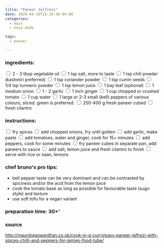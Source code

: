 ```yaml
---
title: "Paneer Jalfrezi"
date: 2020-04-26T15:34:30-04:00
categories:
  - main 
  - easy mode

tags:
  - paneer

---
```


### ingredients:

<input type="checkbox"> 2 - 3 tbsp vegetable oil
<input type="checkbox"> 1 tsp salt, more to taste
<input type="checkbox"> 1 tsp  chili powder (kashmiri preferred)
<input type="checkbox"> 1 tsp coriander powder
<input type="checkbox"> 1 tsp cumin seeds
<input type="checkbox"> 1/4 tsp turmeric powder
<input type="checkbox"> 1 tsp lemon juice
<input type="checkbox"> 1 bay leaf (optional)
<input type="checkbox"> 1 medium onion
<input type="checkbox"> 1 - 2 garlic
<input type="checkbox"> 1 inch ginger
<input type="checkbox"> 1 cup chopped or crushed tomato
<input type="checkbox"> 1 cup water
<input type="checkbox"> 1 large or 2-3 small (bell) peppers of various colours, sliced. green is preferred.
<input type="checkbox"> 250-400 g fresh paneer cubed
<input type="checkbox"> fresh cilantro

### instructions:
<input type="checkbox"> fry spices
<input type="checkbox"> add chopped onions, fry until golden
<input type="checkbox"> add garlic, make paste
<input type="checkbox"> add tomatoes, water and ginger, cook for 15+ minutes
<input type="checkbox"> add peppers, cook for some minutes
<input type="checkbox"> fry paneer cubes in separate pan, add paneers to sauce
<input type="checkbox"> add salt, lemon juice and fresh cilantro to finish
<input type="checkbox"> serve with rice or naan, lemons

### chef bruno's pro tips:

- bell pepper taste can be very dominant and can be contrasted by spiciness and/or the acid from the lemon juice
- cook the tomato base as long as possible for favourable taste (sugo style) and texture
- use soft tofu for a vegan variant


### preparation time: 30+'

### source

http://maunikagowardhan.co.uk/cook-in-a-curry/easy-paneer-jalfrezi-with-spices-chilli-and-peppers-for-jamies-food-tube/


